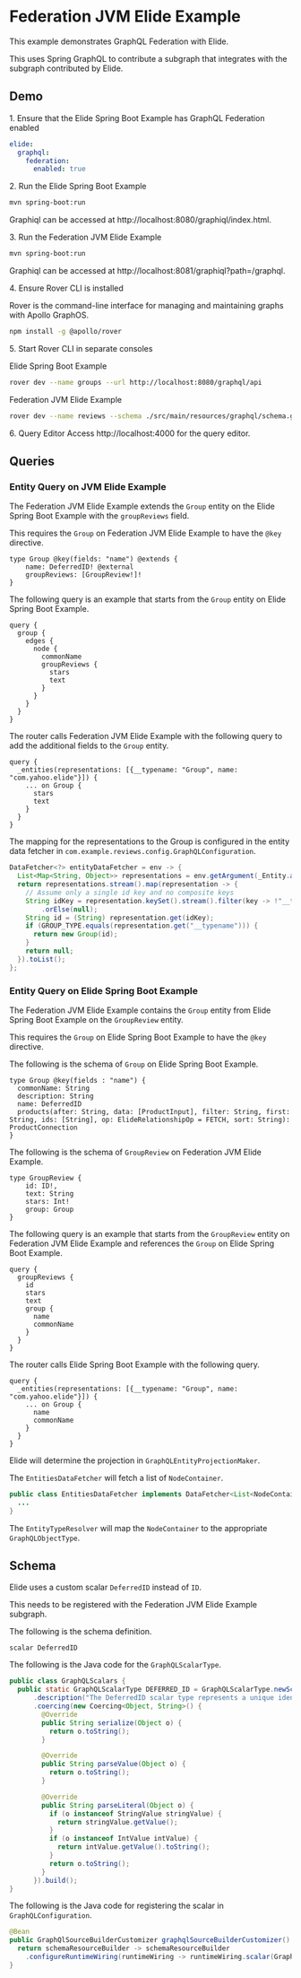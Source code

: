# Federation JVM Elide Example

This example demonstrates GraphQL Federation with Elide.

This uses Spring GraphQL to contribute a subgraph that integrates with the subgraph contributed by Elide.

## Demo
1\. Ensure that the Elide Spring Boot Example has GraphQL Federation enabled

```yaml
elide:
  graphql:
    federation:
      enabled: true
```

2\. Run the Elide Spring Boot Example

```bash
mvn spring-boot:run
```

Graphiql can be accessed at http://localhost:8080/graphiql/index.html.

3\. Run the Federation JVM Elide Example

```bash
mvn spring-boot:run
```

Graphiql can be accessed at http://localhost:8081/graphiql?path=/graphql.

4\. Ensure Rover CLI is installed

Rover is the command-line interface for managing and maintaining graphs with Apollo GraphOS.

```bash
npm install -g @apollo/rover
```

5\. Start Rover CLI in separate consoles

Elide Spring Boot Example

```bash
rover dev --name groups --url http://localhost:8080/graphql/api
```

Federation JVM Elide Example

```bash
rover dev --name reviews --schema ./src/main/resources/graphql/schema.graphqls --url http://localhost:8081/graphql
```

6\. Query Editor
Access http://localhost:4000 for the query editor.

## Queries

### Entity Query on JVM Elide Example

The Federation JVM Elide Example extends the `Group` entity on the Elide Spring Boot Example with the `groupReviews` field.

This requires the `Group` on Federation JVM Elide Example to have the `@key` directive.

```
type Group @key(fields: "name") @extends {
    name: DeferredID! @external
    groupReviews: [GroupReview!]!
}
```

The following query is an example that starts from the `Group` entity on Elide Spring Boot Example.

```
query {
  group {
    edges {
      node {
        commonName
        groupReviews {
          stars
          text
        }
      }
    }
  }
}
```

The router calls Federation JVM Elide Example with the following query to add the additional fields to the `Group` entity.

```
query {
  _entities(representations: [{__typename: "Group", name: "com.yahoo.elide"}]) {
    ... on Group {
      stars
      text
    }
  }
}
```

The mapping for the representations to the Group is configured in the entity data fetcher in `com.example.reviews.config.GraphQLConfiguration`.

```java
DataFetcher<?> entityDataFetcher = env -> {
  List<Map<String, Object>> representations = env.getArgument(_Entity.argumentName);
  return representations.stream().map(representation -> {
    // Assume only a single id key and no composite keys
    String idKey = representation.keySet().stream().filter(key -> !"__typename".equals(key)).findFirst()
        .orElse(null);
    String id = (String) representation.get(idKey);
    if (GROUP_TYPE.equals(representation.get("__typename"))) {
      return new Group(id);
    }
    return null;
  }).toList();
};
```

### Entity Query on Elide Spring Boot Example

The Federation JVM Elide Example contains the `Group` entity from Elide Spring Boot Example on the `GroupReview` entity.

This requires the `Group` on Elide Spring Boot Example to have the `@key` directive.

The following is the schema of `Group` on Elide Spring Boot Example.

```
type Group @key(fields : "name") {
  commonName: String
  description: String
  name: DeferredID
  products(after: String, data: [ProductInput], filter: String, first: String, ids: [String], op: ElideRelationshipOp = FETCH, sort: String): ProductConnection
}
```

The following is the schema of `GroupReview` on Federation JVM Elide Example.

```
type GroupReview {
    id: ID!,
    text: String
    stars: Int!
    group: Group
}
```

The following query is an example that starts from the `GroupReview` entity on Federation JVM Elide Example and references the `Group` on Elide Spring Boot Example.

```
query {
  groupReviews {
    id
    stars
    text
    group {
      name
      commonName
    }
  }
}
```

The router calls Elide Spring Boot Example with the following query.

```
query {
  _entities(representations: [{__typename: "Group", name: "com.yahoo.elide"}]) {
    ... on Group {
      name
      commonName
    }
  }
}
```

Elide will determine the projection in `GraphQLEntityProjectionMaker`.

The `EntitiesDataFetcher` will fetch a list of `NodeContainer`.

```java
public class EntitiesDataFetcher implements DataFetcher<List<NodeContainer>> {
  ...
}
```

The `EntityTypeResolver` will map the `NodeContainer` to the appropriate `GraphQLObjectType`.


## Schema

Elide uses a custom scalar `DeferredID` instead of `ID`.

This needs to be registered with the Federation JVM Elide Example subgraph.

The following is the schema definition.

```
scalar DeferredID
```

The following is the Java code for the `GraphQLScalarType`.

```java
public class GraphQLScalars {
  public static GraphQLScalarType DEFERRED_ID = GraphQLScalarType.newScalar().name("DeferredID")
      .description("The DeferredID scalar type represents a unique identifier.")
      .coercing(new Coercing<Object, String>() {
        @Override
        public String serialize(Object o) {
          return o.toString();
        }

        @Override
        public String parseValue(Object o) {
          return o.toString();
        }

        @Override
        public String parseLiteral(Object o) {
          if (o instanceof StringValue stringValue) {
            return stringValue.getValue();
          }
          if (o instanceof IntValue intValue) {
            return intValue.getValue().toString();
          }
          return o.toString();
        }
      }).build();
}
```

The following is the Java code for registering the scalar in `GraphQLConfiguration`.

```java
@Bean
public GraphQlSourceBuilderCustomizer graphqlSourceBuilderCustomizer() {
  return schemaResourceBuilder -> schemaResourceBuilder
    .configureRuntimeWiring(runtimeWiring -> runtimeWiring.scalar(GraphQLScalars.DEFERRED_ID));
}
```